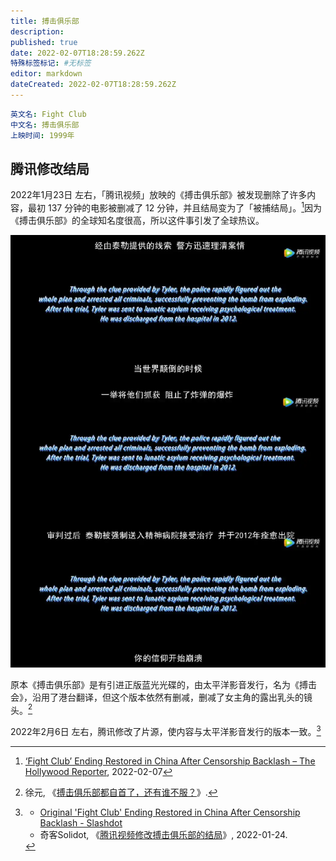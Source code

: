 ```yaml
---
title: 搏击俱乐部
description:
published: true
date: 2022-02-07T18:28:59.262Z
特殊标签标记: #无标签
editor: markdown
dateCreated: 2022-02-07T18:28:59.262Z
---
```


```YAML
英文名: Fight Club
中文名: 搏击俱乐部
上映时间: 1999年
```

## 腾讯修改结局

2022年1月23日 左右，「腾讯视频」放映的《搏击俱乐部》被发现删除了许多内容，最初 137 分钟的电影被删减了 12 分钟，并且结局变为了「被捕结局」。[^235]因为《搏击俱乐部》的全球知名度很高，所以这件事引发了全球热议。

[^235]: [‘Fight Club’ Ending Restored in China After Censorship Backlash – The Hollywood Reporter](https://web.archive.org/web/20220207075429/https://www.hollywoodreporter.com/movies/movie-news/fight-club-ending-restored-china-censorship-backlash-1235087894/), 2022-02-07

![搏击俱乐部结局截图](/src/video/搏击俱乐部/结局.webp)

原本《搏击俱乐部》是有引进正版蓝光光碟的，由太平洋影音发行，名为《搏击会》，沿用了港台翻译，但这个版本依然有删减，删减了女主角的露出乳头的镜头。[^676274]

[^676274]: 徐元, 《[搏击俱乐部都自首了，还有谁不服？](https://web.archive.org/web/20220206154457/https://chinadigitaltimes.net/chinese/676274.html)》.

2022年2月6日 左右，腾讯修改了片源，使内容与太平洋影音发行的版本一致。[^0452215]

[^0452215]:
    + [Original 'Fight Club' Ending Restored in China After Censorship Backlash - Slashdot](https://web.archive.org/web/20220207090023/https://entertainment.slashdot.org/story/22/02/07/0452215/original-fight-club-ending-restored-in-china-after-censorship-backlash)
    + 奇客Solidot, 《[腾讯视频修改搏击俱乐部的结局](https://web.archive.org/web/20220125051516/https://www.solidot.org/story?sid=70488)》, 2022-01-24.
